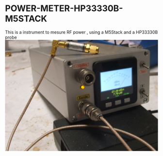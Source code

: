 # POWER-METER-HP33330B-M5STACK
This is a instrument to mesure RF power , using a M5Stack and a HP33330B probe
![Photo de la version de F1GE](./photos/M5_build_F1GE.png)
